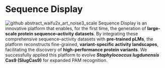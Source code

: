 # Sequence Display
![github abstract_waifu2x_art_noise3_scale](https://github.com/user-attachments/assets/0e038117-d243-4ca2-9399-12a75441b4c8)
Sequence Display is an innovative platform that enables, for the first time, the generation of **large-scale protein sequence–activity datasets**. By integrating these comprehensive sequence–activity datasets with **pre-trained pLMs**, the platform reconstructs fine-grained, **variant-specific activity landscapes**, facilitating the discovery of **high-performance protein variants**. We successfully applied this platform to evolve **_Staphylococcus lugdunensis_ Cas9 (SlugCas9)** for expanded PAM recognition.
